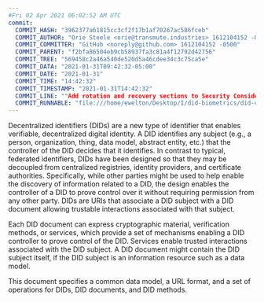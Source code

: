 ```yaml
---
#Fri 02 Apr 2021 06:02:52 AM UTC
commit:
  COMMIT_HASH: "3962377a61815cc3cf2f17b1af70267ac586fceb"
  COMMIT_AUTHOR: "Orie Steele <orie@transmute.industries> 1612104152 -0600"
  COMMIT_COMMITTER: "GitHub <noreply@github.com> 1612104152 -0500"
  COMMIT_PARENT: "f2bfa86504eb9cb58937fa3c81a4f12792d42756"
  COMMIT_TREE: "569458c2a46a540de520d5a46cdee34c3c75ca5e"
  COMMIT_DATA: "2021-01-31T09:42:32-05:00"
  COMMIT_DATE: "2021-01-31"
  COMMIT_TIME: "14:42:32"
  COMMIT_TIMESTAMP: "2021-01-31T14:42:32"
  COMMIT_LINE: ""Add rotation and recovery sections to Security Considerations."
  COMMIT_RUNNABLE: "file:///home/ewelton/Desktop/I/did-biometrics/did-core-dataset/analysis/gitinfo/3962377a61815cc3cf2f17b1af70267ac586fceb/snapshot/index.html"
---
```


<section id="abstract">
<p>
<a>Decentralized identifiers</a> (DIDs) are a new type of identifier that
enables verifiable, decentralized digital identity. A <a>DID</a> identifies any
subject (e.g., a person, organization, thing, data model, abstract entity, etc.)
that the controller of the <a>DID</a> decides that it identifies. In contrast to
typical, federated identifiers, DIDs have been designed so that they may be
decoupled from centralized registries, identity providers, and certificate
authorities. Specifically, while other parties might be used to help enable the
discovery of information related to a <a>DID</a>, the design enables the
controller of a <a>DID</a> to prove control over it without requiring permission
from any other party. <a>DIDs</a> are URIs that associate a <a>DID subject</a>
with a <a>DID document</a> allowing trustable interactions associated with that
subject.
    </p>
<p>
Each <a>DID document</a> can express cryptographic material, verification
methods, or <a>services</a>, which provide a set of mechanisms enabling
a <a>DID controller</a> to prove control of the <a>DID</a>. <a>Services</a>
enable trusted interactions associated with the <a>DID
subject</a>. A <a>DID document</a> might contain the <a>DID subject</a> itself,
if the <a>DID subject</a> is an information resource such as a data model.
    </p>
<p>
This document specifies a common data model, a URL format, and a set of
operations for <a>DIDs</a>, <a>DID documents</a>, and <a>DID methods</a>.
    </p>
</section>

